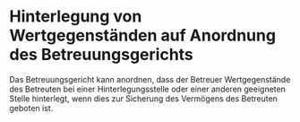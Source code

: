 # Hinterlegung von Wertgegenständen auf Anordnung des Betreuungsgerichts

Das Betreuungsgericht kann anordnen, dass der Betreuer Wertgegenstände des Betreuten bei einer Hinterlegungsstelle oder einer anderen geeigneten Stelle hinterlegt, wenn dies zur Sicherung des Vermögens des Betreuten geboten ist. 

